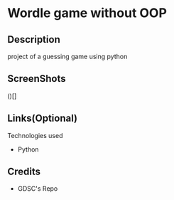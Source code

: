 # Wordle game without OOP

## Description
project of a guessing game using python

## ScreenShots
()[]

## Links(Optional)
Technologies used
- Python

## Credits
- GDSC's Repo
